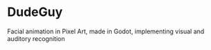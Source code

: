 # DudeGuy
Facial animation in Pixel Art, made in Godot, implementing visual and auditory recognition
